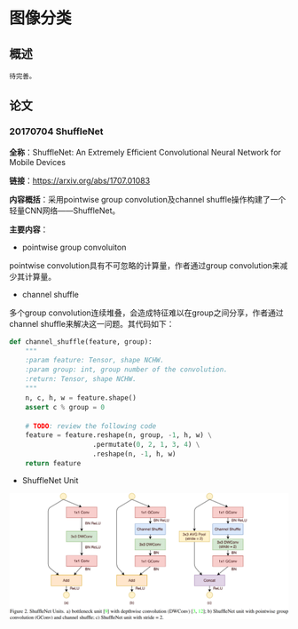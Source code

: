 # 图像分类

## 概述

```{note}
待完善。
```

## 论文


### 20170704 ShuffleNet

**全称**：ShuffleNet: An Extremely Efficient Convolutional Neural Network for Mobile Devices

**链接**：https://arxiv.org/abs/1707.01083

**内容概括**：采用pointwise group convolution及channel shuffle操作构建了一个轻量CNN网络——ShuffleNet。

**主要内容**：

* pointwise group convoluiton

pointwise convolution具有不可忽略的计算量，作者通过group convolution来减少其计算量。

* channel shuffle

多个group convolution连续堆叠，会造成特征难以在group之间分享，作者通过channel shuffle来解决这一问题。其代码如下：

```python
def channel_shuffle(feature, group):
    """
    :param feature: Tensor, shape NCHW.
    :param group: int, group number of the convolution.
    :return: Tensor, shape NCHW.
    """
    n, c, h, w = feature.shape()
    assert c % group = 0

    # TODO: review the following code
    feature = feature.reshape(n, group, -1, h, w) \
                     .permutate(0, 2, 1, 3, 4) \
                     .reshape(n, -1, h, w)
    return feature
```

* ShuffleNet Unit

![](./../../images/2017/shufflenet.png)